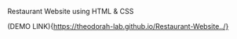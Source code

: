 Restaurant Website using HTML & CSS


(DEMO LINK){https://theodorah-lab.github.io/Restaurant-Website../}
